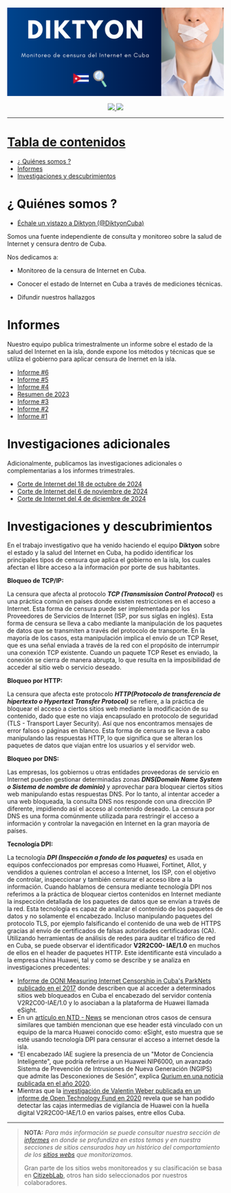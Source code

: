 ![](media/banner.png)

<div align="center">



<a href="https://x.com/DiktyonCuba?t=U3DalO5n0K7K2-_Y9naxFA&s=09">
  <img src="https://img.shields.io/twitter/follow/DiktyonCuba">
<a href="https://www.facebook.com/DiktyonCuba">
  <img src="https://img.shields.io/badge/Diktyon-%20Facebook-blue">
</div>




---

# Tabla de contenidos

- [¿ Quiénes somos ?](#¿quienes-somos?)
- [Informes](#informes)
- [Investigaciones y descubrimientos](#investigaciones-y-descubrimientos)

# ¿ Quiénes somos ?

<summary></summary>

- [Échale un vistazo a Diktyon (@DiktyonCuba)](https://x.com/DiktyonCuba?t=U3DalO5n0K7K2-_Y9naxFA&s=09)

Somos una fuente independiente de consulta y monitoreo sobre la salud de Internet y censura dentro de Cuba. 

Nos dedicamos a:

- Monitoreo de la censura de Internet en Cuba. 

- Conocer el estado de Internet en Cuba a través de mediciones técnicas. 

- Difundir nuestros hallazgos

# Informes

<summary></summary>
Nuestro equipo publica trimestralmente un informe sobre el estado de la salud del Internet en la isla, donde expone los métodos y técnicas que se utiliza el gobierno para aplicar censura de Inernet en la isla.

- [Informe #6](https://github.com/diktyoncuba/public/blob/main/Informes/Informe-6_Jul-Sept-2024.pdf)
- [Informe #5](https://github.com/diktyoncuba/public/blob/main/Informes/Informe-5_Abr-Jun-2024.pdf)
- [Informe #4](https://github.com/diktyoncuba/public/blob/main/Informes/Informe-4_Ene-Mar-2024.pdf)
- [Resumen de 2023](https://github.com/diktyoncuba/public/blob/main/Informes/Resumen_2023.pdf)
- [Informe #3](https://github.com/diktyoncuba/public/blob/main/Informes/Informe-3_Sep-Nov-2023.pdf)
- [Informe #2](https://github.com/diktyoncuba/public/blob/main/Informes/Informe-2_Jun-Ago-2023.pdf)
- [Informe #1](https://github.com/diktyoncuba/public/blob/main/Informes/Informe-1_Mar-May-2023.pdf)

# Investigaciones adicionales
Adicionalmente, publicamos las investigaciones adicionales o complementarias a los informes trimestrales.

- [Corte de Internet del 18 de octubre de 2024](https://github.com/diktyoncuba/public/blob/main/Extras/20241018-Corte_Internet_Octubre_2024.pdf)
- [Corte de Internet del 6 de noviembre de 2024](https://github.com/diktyoncuba/public/blob/main/Extras/20241106-Corte_Internet_Noviembre_2024.pdf)
- [Corte de Internet del 4 de diciembre de 2024](https://github.com/diktyoncuba/public/blob/main/Extras/20241204-Corte_Internet_Diciembre_2024.pdf)

# Investigaciones y descubrimientos

<summary></summary>

En el trabajo investigativo que ha venido haciendo el equipo **Diktyon** sobre el estado y la salud del Internet en Cuba, ha podido identificar los principales tipos de censura que aplica el gobierno en la isla, los cuales afectan el libre acceso a la información por porte de sus habitantes.

**Bloqueo de TCP/IP:**

La censura que afecta al protocolo ***TCP (Transmission Control Protocol)*** es una práctica común en países donde existen restricciones en el acceso a Internet. Esta forma de censura puede ser implementada por los Proveedores de Servicios de Internet (ISP, por sus siglas en inglés).
Esta forma de censura se lleva a cabo mediante la manipulación de los paquetes de datos que se transmiten a través del protocolo de transporte. En la mayoría de los casos, esta manipulación implica el envío de un TCP Reset, que es una señal enviada a través de la red con el propósito de interrumpir una conexión TCP existente. Cuando un paquete TCP Reset es enviado, la conexión se cierra de manera abrupta, lo que resulta en la imposibilidad de acceder al sitio web o servicio deseado.


**Bloqueo por HTTP:**

La censura que afecta este protocolo ***HTTP(Protocolo de transferencia de hipertexto o Hypertext Transfer Protocol)*** se refiere, a la práctica de bloquear el acceso a ciertos sitios web mediante la modificación de su contenido, dado que este no viaja encapsulado en protocolo de seguridad (TLS - Transport Layer Security). Así que nos encontramos
mensajes de error falsos o páginas en blanco.
Esta forma de censura se lleva a cabo manipulando las respuestas HTTP, lo que significa que se alteran los paquetes de datos que viajan entre los usuarios y el servidor web.

**Bloqueo por DNS:**

Las empresas, los gobiernos u otras entidades proveedoras de servicio en Internet pueden gestionar determinadas zonas ***DNS(Domain Name System o Sistema de nombre de dominio)*** y aprovechar para bloquear ciertos sitios web manipulando estas respuestas DNS. Por lo tanto, al intentar acceder a una web bloqueada, la consulta DNS nos responde con una dirección IP diferente, impidiendo así el acceso al contenido deseado.
La censura por DNS es una forma comúnmente utilizada para restringir el acceso a información y controlar la navegación en Internet en la gran mayoría de países.


**Tecnología DPI:**

La tecnología ***DPI (Inspección a fondo de los paquetes)*** es usada en equipos confeccionados por empresas como Huawei, Fortinet, Allot, y vendidos a quienes controlan el acceso a Internet, los ISP, con el objetivo de controlar, inspeccionar y también censurar el acceso libre a la información. Cuando hablamos de censura mediante tecnología DPI nos referimos a la práctica de bloquear ciertos contenidos en Internet mediante la inspección detallada de los paquetes de datos que se envían a través de la red. Esta tecnología es capaz de analizar el contenido de los paquetes de datos y no solamente el encabezado. Incluso manipulando paquetes del
protocolo TLS, por ejemplo falsificando el contenido de una web de HTTPS gracias al envío de certificados de falsas autoridades certificadoras (CA).
Utilizando herramientas de análisis de redes para auditar el tráfico de red en Cuba, se puede observar el identificador **V2R2C00-
IAE/1.0** en muchos de ellos en el header de paquetes HTTP. Este identificante está vinculado a la empresa china Huawei, tal y como se describe y se analiza en investigaciones precedentes:
-  [Informe de OONI Measuring Internet Censorship in Cuba's ParkNets publicado en el 2017](https://ooni.org/post/cuba-internet-censorship-2017/%23deep-packet-inspection-technology) donde describen que al acceder a determinados sitios web
bloqueados en Cuba el encabezado del servidor contenía V2R2C00-IAE/1.0 y lo asociaban a la plataforma de Huawei llamada eSight.
- En un [artículo en NTD - News](https://www.ntd.com/cuba-accused-of-using-chinese-tech-systems-to-block-internet-access-amid-protests_642194.html) se mencionan otros casos de censura similares que también mencionan que ese header está vinculado con un equipo de la marca Huawei conocido como: eSight, esto muestra que se esté usando tecnología DPI para censurar el acceso a internet desde la isla.
- “El encabezado IAE sugiere la presencia de un "Motor de Conciencia Inteligente", que podría referirse a un Huawei NIP6000, un avanzado Sistema de Prevención de Intrusiones de Nueva Generación (NGIPS) que admite las Desconexiones de Sesión”, explica [Qurium en una noticia publicada en el año 2020](https://www.qurium.org/alerts/internet-blocking-in-cuba-silencing-dissent-in-the-name-of-moral-and-good-manners/?tztc=1).
- Mientras que la [investigación de Valentin Weber publicada en un informe de Open Technology Fund en 2020](https://www.opentech.fund/news/studying-information-control-diffusion-an-agenda-for-further-research/) revela que se han podido detectar las cajas intermedias de vigilancia de Huawei con la huella digital V2R2C00-IAE/1.0 en varios países, entre ellos Cuba.


---

> **NOTA:** *Para más información se puede consultar nuestra sección de [informes](https://github.com/diktyoncuba/public/tree/develop/Informes) en donde se profundiza en estos temas y en nuestra secciones de sitios censurados hay un histórico del comportamiento de los [sitios webs](https://github.com/diktyoncuba/public/tree/develop/censored_web_sites) que monitorizamos.*
>
> Gran parte de los sitios webs monitoreados  y su clasificación se basa en [CitizebLab](https://github.com/citizenlab/test-lists/blob/master/lists/cu.csv), otros han sido seleccionados por nuestros colaboradores.
